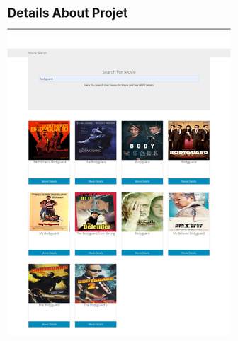 <h1>Details About Projet</h1>
<hr>

<img src="asset/image/AwesomeScreenshot-Day-08-09-2019-07-26-18-07-78.png">










